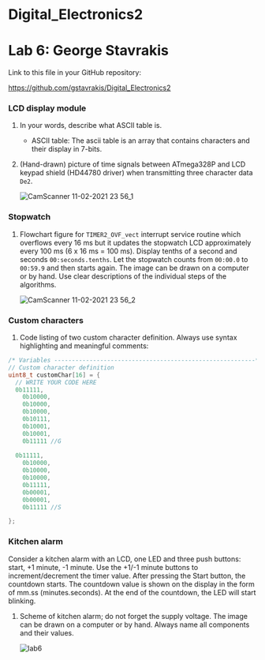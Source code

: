 # Digital_Electronics2
# Lab 6: George Stavrakis

Link to this file in your GitHub repository:

https://github.com/gstavrakis/Digital_Electronics2


### LCD display module

1. In your words, describe what ASCII table is.
   * ASCII table: The ascii table is an array that contains characters and their display in 7-bits.

2. (Hand-drawn) picture of time signals between ATmega328P and LCD keypad shield (HD44780 driver) when transmitting three character data `De2`.

   ![CamScanner 11-02-2021 23 56_1](https://user-images.githubusercontent.com/91612258/139963287-ec998d1f-e079-451c-b7d1-da64664d83b3.jpg)



### Stopwatch

1. Flowchart figure for `TIMER2_OVF_vect` interrupt service routine which overflows every 16&nbsp;ms but it updates the stopwatch LCD approximately every 100&nbsp;ms (6 x 16&nbsp;ms = 100&nbsp;ms). Display tenths of a second and seconds `00:seconds.tenths`. Let the stopwatch counts from `00:00.0` to `00:59.9` and then starts again. The image can be drawn on a computer or by hand. Use clear descriptions of the individual steps of the algorithms.

   ![CamScanner 11-02-2021 23 56_2](https://user-images.githubusercontent.com/91612258/139963273-c206add5-d420-430d-b49f-322a60832422.jpg)
   

### Custom characters

1. Code listing of two custom character definition. Always use syntax highlighting and meaningful comments:

```c
/* Variables ---------------------------------------------------------*/
// Custom character definition
uint8_t customChar[16] = {
  // WRITE YOUR CODE HERE
  0b11111,
	0b10000,
	0b10000,
	0b10000,
	0b10111,
	0b10001,
	0b10001,
	0b11111 //G
  
  0b11111,
	0b10000,
	0b10000,
	0b10000,
	0b11111,
	0b00001,
	0b00001,
	0b11111 //S

};
```


### Kitchen alarm

Consider a kitchen alarm with an LCD, one LED and three push buttons: start, +1 minute, -1 minute. Use the +1/-1 minute buttons to increment/decrement the timer value. After pressing the Start button, the countdown starts. The countdown value is shown on the display in the form of mm.ss (minutes.seconds). At the end of the countdown, the LED will start blinking.

1. Scheme of kitchen alarm; do not forget the supply voltage. The image can be drawn on a computer or by hand. Always name all components and their values.

   ![lab6](https://user-images.githubusercontent.com/91612258/139963330-88340763-dbba-487f-b04d-db481e3ada7a.png)

